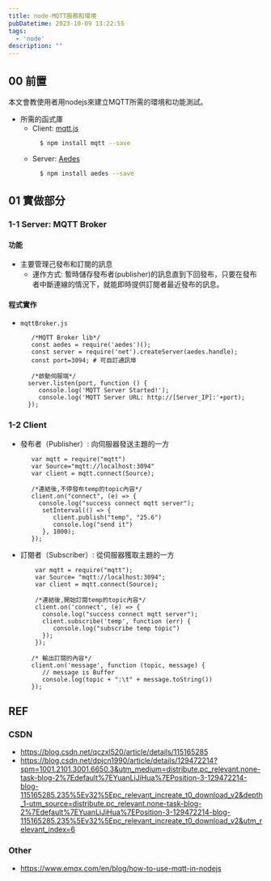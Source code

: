 ```yaml
---
title: node-MQTT服務和環境
pubDatetime: 2023-10-09 13:22:55
tags:
  - 'node'
description: ""
---
```


## 00 前置
本文會教使用者用nodejs來建立MQTT所需的環境和功能測試。

- 所需的函式庫
  * Client: [mqtt.js](https://www.npmjs.com/package/mqtt)
    ```bash
      $ npm install mqtt --save
    ```
  * Server: [Aedes](https://www.npmjs.com/package/aedes)
    ```bash
      $ npm install aedes --save
    ```
<!--more-->

## 01 實做部分
### 1-1 Server: MQTT Broker

#### 功能 
- 主要管理己發布和訂閱的訊息
  * 運作方式: 暫時儲存發布者(publisher)的訊息直到下回發布，只要在發布者中斷連線的情況下，就能即時提供訂閱者最近發布的訊息。

#### 程式實作
- `mqttBroker.js`
  ```javascript=
     /*MQTT Broker lib*/
     const aedes = require('aedes')();
     const server = require('net').createServer(aedes.handle);
     const port=3094; # 可自訂通訊埠 

     /*啟動伺服端*/
    server.listen(port, function () {
       console.log('MQTT Server Started!');
       console.log('MQTT Server URL: http://[Server_IP]:'+port);
    });
  ```

### 1-2 Client
- 發布者（Publisher）: 向伺服器發送主題的一方 
  ```javascript=
     var mqtt = require("mqtt")
     var Source="mqtt://localhost:3094"
     var client = mqtt.connect(Source);

     /*連結後,不停發布temp的topic內容*/
     client.on("connect", (e) => {
       console.log("success connect mqtt server");
        setInterval(() => {
           client.publish("temp", "25.6")
           console.log("send it")
        }, 1000);
     });
  ```
- 訂閱者（Subscriber）: 從伺服器獲取主題的一方
  ```javascript=
      var mqtt = require("mqtt");
      var Source= "mqtt://localhost:3094";
      var client = mqtt.connect(Source);

      /*連結後,開始訂閱temp的topic內容*/
      client.on('connect', (e) => {
        console.log("success connect mqtt server");
        client.subscribe('temp', function (err) {
           console.log("subscribe temp topic")
        });
      });

     /* 輸出訂閱的內容*/
     client.on('message', function (topic, message) {
        // message is Buffer
        console.log(topic + ":\t" + message.toString())
     });
  ```

## REF
### CSDN
- https://blog.csdn.net/qczxl520/article/details/115165285
- https://blog.csdn.net/dpjcn1990/article/details/129472214?spm=1001.2101.3001.6650.3&utm_medium=distribute.pc_relevant.none-task-blog-2%7Edefault%7EYuanLiJiHua%7EPosition-3-129472214-blog-115165285.235%5Ev32%5Epc_relevant_increate_t0_download_v2&depth_1-utm_source=distribute.pc_relevant.none-task-blog-2%7Edefault%7EYuanLiJiHua%7EPosition-3-129472214-blog-115165285.235%5Ev32%5Epc_relevant_increate_t0_download_v2&utm_relevant_index=6

### Other
- https://www.emqx.com/en/blog/how-to-use-mqtt-in-nodejs